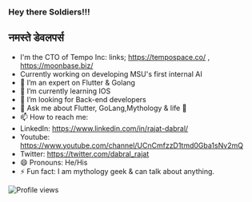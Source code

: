 ### Hey there Soldiers!!! 
## नमस्ते डेवलपर्स 


- I'm the CTO of Tempo Inc: links; https://tempospace.co/ , https://moonbase.biz/
- Currently working on developing MSU's first internal AI 
- 🔭 I’m an expert on Flutter & Golang
- 🌱 I’m currently learning IOS
- 🤔 I’m looking for Back-end developers 
- 💬 Ask me about Flutter, GoLang,Mythology & life 💁
- 📫 How to reach me: 
- LinkedIn: https://www.linkedin.com/in/rajat-dabral/
- Youtube: https://www.youtube.com/channel/UCnCmfzzD1tmd0Gba1sNv2mQ
- Twitter: https://twitter.com/dabral_rajat
- 😄 Pronouns: He/His
- ⚡ Fun fact: I am mythology geek & can talk about anything.

![Profile views](https://gpvc.arturio.dev/thecaptainXgod)

